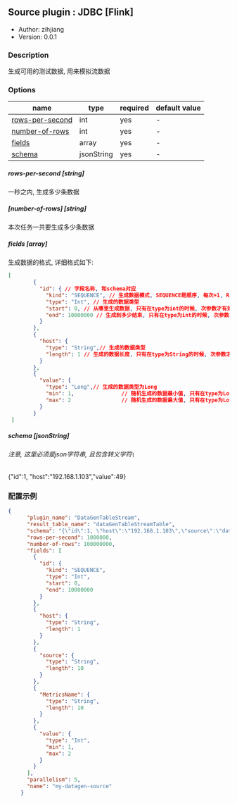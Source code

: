 ## Source plugin : JDBC [Flink]

* Author: zihjiang
* Version: 0.0.1

### Description
生成可用的测试数据, 用来模拟流数据

### Options
| name                                | type       | required | default value |
| ----------------------------------- | ---------- | -------- | ------------- |
| [rows-per-second](#rows-per-second) | int        | yes      | -             |
| [number-of-rows](#url-string)       | int        | yes      | -             |
| [fields](#username-string)          | array      | yes      | -             |
| [schema]()                          | jsonString | yes      | -             |

##### rows-per-second [string]

一秒之内, 生成多少条数据

##### [number-of-rows] [string]

本次任务一共要生成多少条数据

##### fields [array]

生成数据的格式, 详细格式如下:
```json
[
        {
          "id": { // 字段名称, 和schema对应
            "kind": "SEQUENCE", // 生成数据模式, SEQUENCE是顺序, 每次+1, RANDOM是随机, 只有在type为int的时候, 次参数才有效
            "type": "Int", // 生成的数据类型
            "start": 0, // 从哪里生成数据, 只有在type为int的时候, 次参数才有效
            "end": 10000000 // 生成到多少结束, 只有在type为int的时候, 次参数才有效
          }
        },
        {
          "host": {
            "type": "String",// 生成的数据类型
            "length": 1 // 生成的数据长度, 只有在type为String的时候, 次参数才有效
          }
        },
        {
          "value": {
            "type": "Long",// 生成的数据类型为Long
            "min": 1,				// 随机生成的数据最小值, 只有在type为Long的时候, 此参数才有效
            "max": 2				// 随机生成的数据最大值, 只有在type为Long的时候, 此参数才有效
          }
        }
 ]
```

##### schema [jsonString]
###### 注意, 这里必须是json字符串, 且包含转义字符`\`

{\"id\":1, \"host\":\"192.168.1.103\",\"value\":49}


### 配置示例

```json
{
      "plugin_name": "DataGenTableStream",
      "result_table_name": "dataGenTableStreamTable",
      "schema": "{\"id\":1, \"host\":\"192.168.1.103\",\"source\":\"datasource\",\"MetricsName\":\"cpu\",\"value\":49}",
      "rows-per-second": 1000000,
      "number-of-rows": 100000000,
      "fields": [
        {
          "id": {
            "kind": "SEQUENCE",
            "type": "Int",
            "start": 0,
            "end": 10000000
          }
        },
        {
          "host": {
            "type": "String",
            "length": 1
          }
        },
        {
          "source": {
            "type": "String",
            "length": 10
          }
        },
        {
          "MetricsName": {
            "type": "String",
            "length": 10
          }
        },
        {
          "value": {
            "type": "Int",
            "min": 1,
            "max": 2
          }
        }
      ],
      "parallelism": 5,
      "name": "my-datagen-source"
    }

```
